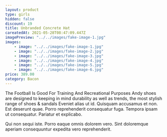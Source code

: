 ```yaml
---
layout: product
type: girls
hidden: false
discount: 19
title: Unbranded Concrete Hat
careatedAt: 2021-05-28T08:47:09.447Z
imagePreview: "../../images/fake-image-1.jpg"
images:
    - image: "../../images/fake-image-1.jpg"
    - image: "../../images/fake-image-2.jpg"
    - image: "../../images/fake-image-3.jpg"
    - image: "../../images/fake-image-4.jpg"
    - image: "../../images/fake-image-5.jpg"
    - image: "../../images/fake-image-6.jpg"
price: 389.00
category: Bacon
---
```

The Football Is Good For Training And Recreational Purposes
Andy shoes are designed to keeping in mind durability as well as trends, the most stylish range of shoes & sandals
Eveniet alias ut id. Quisquam accusamus et non. Est deserunt quae. Porro reprehenderit consequatur fuga. Tempora ipsam ut consequatur. Pariatur et explicabo.
 Qui non sequi iste. Porro eaque omnis dolorem vero. Sint doloremque aperiam consequuntur expedita vero reprehenderit.
